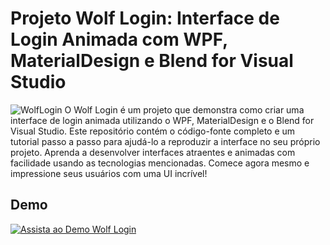 # Projeto Wolf Login: Interface de Login Animada com WPF, MaterialDesign e Blend for Visual Studio
![WolfLogin](https://raw.githubusercontent.com/xmaj2001/wolfLogin/refs/heads/main/WolfLoginf.png)
O Wolf Login é um projeto que demonstra como criar uma interface de login animada utilizando o WPF,
MaterialDesign e o Blend for Visual Studio. Este repositório contém o código-fonte completo e um tutorial passo a passo para ajudá-lo a reproduzir a interface no seu próprio projeto.
Aprenda a desenvolver interfaces atraentes e animadas com facilidade usando as tecnologias mencionadas.
Comece agora mesmo e impressione seus usuários com uma UI incrível!
## Demo
[![Assista ao Demo Wolf Login](https://raw.githubusercontent.com/xmaj2001/wolfLogin/refs/heads/main/WolfLogin.png)](https://youtu.be/bIsTH62qhWM)
